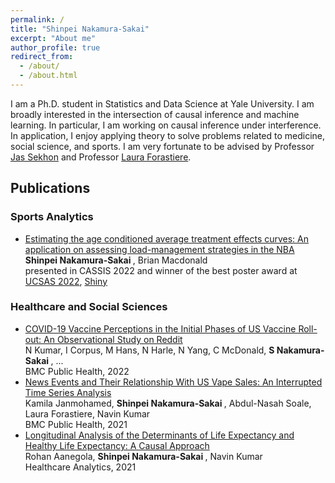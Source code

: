 ```yaml
---
permalink: /
title: "Shinpei Nakamura-Sakai"
excerpt: "About me"
author_profile: true
redirect_from: 
  - /about/
  - /about.html
---
```


I am a Ph.D. student in Statistics and Data Science at Yale University. I am broadly interested in the intersection of causal inference and machine learning. In particular, I am working on causal inference under interference. In application, I enjoy applying theory to solve problems related to medicine, social science, and sports. I am very fortunate to be advised by Professor [Jas Sekhon](http://sekhon.berkeley.edu/) and Professor [Laura Forastiere](https://ysph.yale.edu/profile/laura_forastiere/).

## Publications
### Sports Analytics
- [Estimating the age conditioned average treatment effects curves: An application on assessing load-management strategies in the NBA](https://github.com/shinnasa/ACTE/blob/main/UCSAS_2022_Poster.pdf) <br>
  <b> Shinpei Nakamura-Sakai </b>, Brian Macdonald <br>
  presented in CASSIS 2022 and winner of the best poster award at [UCSAS 2022](https://statds.org/events/ucsas2022/), [Shiny](https://snakamura.shinyapps.io/Shiny/)

### Healthcare and Social Sciences
- [COVID-19 Vaccine Perceptions in the Initial Phases of US Vaccine Roll-out: An Observational Study on Reddit](https://link.springer.com/article/10.1186/s12889-022-12824-7) <br>
N Kumar, I Corpus, M Hans, N Harle, N Yang, C McDonald, <b> S Nakamura-Sakai </b>, ... <br>
BMC Public Health, 2022
- [News Events and Their Relationship With US Vape Sales: An Interrupted Time Series Analysis](https://link.springer.com/article/10.1186/s12889-022-12858-x) <br>
Kamila Janmohamed, <b> Shinpei Nakamura-Sakai </b>, Abdul-Nasah Soale, Laura Forastiere, Navin Kumar<br>
BMC Public Health, 2021
- [Longitudinal Analysis of the Determinants of Life Expectancy and Healthy Life Expectancy: A Causal Approach](https://www.sciencedirect.com/science/article/pii/S2772442522000077) <br>
Rohan Aanegola, <b> Shinpei Nakamura-Sakai </b>, Navin Kumar <br>
Healthcare Analytics, 2021